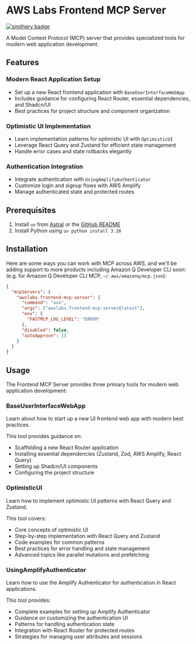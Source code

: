# AWS Labs Frontend MCP Server

[![smithery badge](https://smithery.ai/badge/@awslabs/frontend-mcp-server)](https://smithery.ai/server/@awslabs/frontend-mcp-server)

A Model Context Protocol (MCP) server that provides specialized tools for modern web application development.

## Features

### Modern React Application Setup

- Set up a new React frontend application with `BaseUserInterfaceWebApp`
- Includes guidance for configuring React Router, essential dependencies, and Shadcn/UI
- Best practices for project structure and component organization

### Optimistic UI Implementation

- Learn implementation patterns for optimistic UI with `OptimisticUI`
- Leverage React Query and Zustand for efficient state management
- Handle error cases and state rollbacks elegantly

### Authentication Integration

- Integrate authentication with `UsingAmplifyAuthenticator`
- Customize login and signup flows with AWS Amplify
- Manage authenticated state and protected routes

## Prerequisites

1. Install `uv` from [Astral](https://docs.astral.sh/uv/getting-started/installation/) or the [GitHub README](https://github.com/astral-sh/uv#installation)
2. Install Python using `uv python install 3.10`

## Installation

Here are some ways you can work with MCP across AWS, and we'll be adding support to more products including Amazon Q Developer CLI soon: (e.g. for Amazon Q Developer CLI MCP, `~/.aws/amazonq/mcp.json`):

```json
{
  "mcpServers": {
    "awslabs.frontend-mcp-server": {
      "command": "uvx",
      "args": ["awslabs.frontend-mcp-server@latest"],
      "env": {
        "FASTMCP_LOG_LEVEL": "ERROR"
      },
      "disabled": false,
      "autoApprove": []
    }
  }
}
```

## Usage

The Frontend MCP Server provides three primary tools for modern web application development:

### BaseUserInterfaceWebApp

Learn about how to start up a new UI frontend web app with modern best practices.

This tool provides guidance on:

- Scaffolding a new React Router application
- Installing essential dependencies (Zustand, Zod, AWS Amplify, React Query)
- Setting up Shadcn/UI components
- Configuring the project structure

### OptimisticUI

Learn how to implement optimistic UI patterns with React Query and Zustand.

This tool covers:

- Core concepts of optimistic UI
- Step-by-step implementation with React Query and Zustand
- Code examples for common patterns
- Best practices for error handling and state management
- Advanced topics like parallel mutations and prefetching

### UsingAmplifyAuthenticator

Learn how to use the Amplify Authenticator for authentication in React applications.

This tool provides:

- Complete examples for setting up Amplify Authenticator
- Guidance on customizing the authentication UI
- Patterns for handling authentication state
- Integration with React Router for protected routes
- Strategies for managing user attributes and sessions
